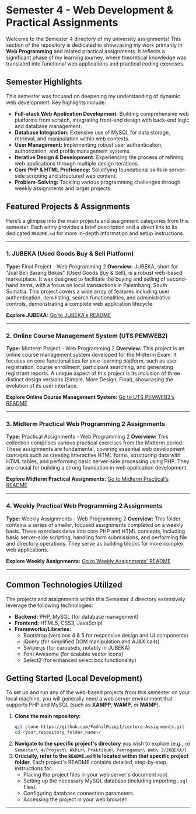 # Semester 4 - Web Development & Practical Assignments

Welcome to the Semester 4 directory of my university assignments! This section of the repository is dedicated to showcasing my work primarily in **Web Programming** and related practical assignments. It reflects a significant phase of my learning journey, where theoretical knowledge was translated into functional web applications and practical coding exercises.

## Semester Highlights

This semester was focused on deepening my understanding of dynamic web development. Key highlights include:

* **Full-stack Web Application Development:** Building comprehensive web platforms from scratch, integrating front-end design with back-end logic and database management.
* **Database Integration:** Extensive use of MySQL for data storage, retrieval, and manipulation within web contexts.
* **User Management:** Implementing robust user authentication, authorization, and profile management systems.
* **Iterative Design & Development:** Experiencing the process of refining web applications through multiple design iterations.
* **Core PHP & HTML Proficiency:** Solidifying foundational skills in server-side scripting and structured web content.
* **Problem-Solving:** Tackling various programming challenges through weekly assignments and larger projects.

## Featured Projects & Assignments

Here’s a glimpse into the main projects and assignment categories from this semester. Each entry provides a brief description and a direct link to its dedicated `README.md` for more in-depth information and setup instructions.

---

### 1. JUBEKA (Used Goods Buy & Sell Platform)

**Type:** Final Project - Web Programming 2
**Overview:** JUBEKA, short for "Jual Beli Barang Bekas" (Used Goods Buy & Sell), is a robust web-based marketplace. It was designed to facilitate the buying and selling of second-hand items, with a focus on local transactions in Palembang, South Sumatra. This project covers a wide array of features including user authentication, item listing, search functionalities, and administrative controls, demonstrating a complete web application lifecycle.

**Explore JUBEKA:** [Go to JUBEKA's README](Project%20Akhir%20Praktikum%20Pemrogaman%20Web%202/JUBEKA/README.md)

---

### 2. Online Course Management System (UTS PEMWEB2)

**Type:** Midterm Project - Web Programming 2
**Overview:** This project is an online course management system developed for the Midterm Exam. It focuses on core functionalities for an e-learning platform, such as user registration, course enrollment, participant searching, and generating registrant reports. A unique aspect of this project is its inclusion of three distinct design versions (Simple, More Design, Final), showcasing the evolution of its user interface.

**Explore Online Course Management System:** [Go to UTS PEMWEB2's README](Project%20Tengah%20Semester%20Pemrograman%20Web%202/README.md)

---

### 3. Midterm Practical Web Programming 2 Assignments

**Type:** Practical Assignments - Web Programming 2
**Overview:** This collection comprises various practical exercises from the Midterm period. These assignments are fundamental, covering essential web development concepts such as creating interactive HTML forms, structuring data with HTML tables, and performing basic server-side processing using PHP. They are crucial for building a strong foundation in web application development.

**Explore Midterm Practical Assignments:** [Go to Midterm Practical's README](Project%20Tengah%20Semester%20Praktikum%20Pemrograman%20Web%202/README.md)

---

### 4. Weekly Practical Web Programming 2 Assignments

**Type:** Weekly Assignments - Web Programming 2
**Overview:** This folder contains a series of smaller, focused assignments completed on a weekly basis. These exercises delve into core PHP and HTML concepts, including basic server-side scripting, handling form submissions, and performing file and directory operations. They serve as building blocks for more complex web applications.

**Explore Weekly Assignments:** [Go to Weekly Assignments' README](Tugas%20Mingguan%20Praktikum%20Pemrograman%20Web%202/README.md)

---

## Common Technologies Utilized

The projects and assignments within this Semester 4 directory extensively leverage the following technologies:

* **Backend:** PHP, MySQL (for database management)
* **Frontend:** HTML5, CSS3, JavaScript
* **Frameworks/Libraries:**
    * Bootstrap (versions 4 & 5 for responsive design and UI components)
    * jQuery (for simplified DOM manipulation and AJAX calls)
    * Swiper.js (for carousels, notably in JUBEKA)
    * Font Awesome (for scalable vector icons)
    * Select2 (for enhanced select box functionality)

## Getting Started (Local Development)

To set up and run any of the web-based projects from this semester on your local machine, you will generally need a web server environment that supports PHP and MySQL (such as **XAMPP**, **WAMP**, or **MAMP**).

1.  **Clone the main repository:**
    ```bash
    git clone https://github.com/FadhilRizqi1/Lecture-Assignments.git
    cd <your_repository_folder_name>/
    ```
2.  **Navigate to the specific project's directory** you wish to explore (e.g., `cd Semester\ 4/Project\ Akhir\ Praktikum\ Pemrogaman\ Web\ 2/JUBEKA/`).
3.  **Crucially, refer to the `README.md` file located within that specific project folder.** Each project's README contains detailed, step-by-step instructions for:
    * Placing the project files in your web server's document root.
    * Setting up the necessary MySQL database (including importing `.sql` files).
    * Configuring database connection parameters.
    * Accessing the project in your web browser.

---
